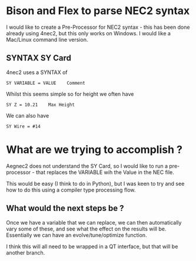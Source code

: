 # Bison and Flex to parse NEC2 syntax 

I would like to create a Pre-Processor for NEC2 syntax - this has been done already using 4nec2, but this only works on Windows. I would like a Mac/Linux command line version.

## SYNTAX SY Card 

4nec2 uses a SYNTAX of 

    SY VARIABLE = VALUE    Comment 

Whilst this seems simple so for height we often have 

    SY Z = 10.21    Max Height 

We can also have 

    SY Wire = #14 

# What are we trying to accomplish ?

Aegnec2 does not understand the SY Card, so I would like to run a pre-processor - that replaces the VARIABLE wih the Value in the NEC file. 

This would be easy (I think to do in Python), but I was keen to try and see how to do this using a compiler type processing flow. 

## What would the next steps be ?

Once we have a variable that we can replace, we can then automatically vary some of these, and see what the effect on the results will be. Essentially we can have an evolve/tune/optimize function.

I think this will all need to be wrapped in a QT interface, but that will be another branch. 
